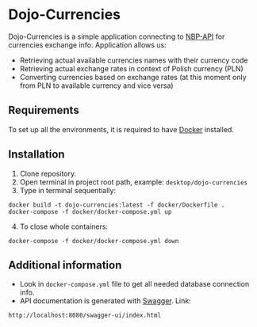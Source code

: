 # Dojo-Currencies

Dojo-Currencies is a simple application connecting to [NBP-API](http://api.nbp.pl/) for currencies exchange info.
Application allows us:
* Retrieving actual available currencies names with their currency code
* Retrieving actual exchange rates in context of Polish currency (PLN)
* Converting currencies based on exchange rates (at this moment only from PLN to available currency and vice versa)

## Requirements
To set up all the environments, it is required to have [Docker](https://www.docker.com/) installed.

## Installation
1. Clone repository.
2. Open terminal in project root path, example: `desktop/dojo-currencies`
3. Type in terminal sequentially:
```
docker build -t dojo-currencies:latest -f docker/Dockerfile .
docker-compose -f docker/docker-compose.yml up
```
4. To close whole containers:
```
docker-compose -f docker/docker-compose.yml down
```

## Additional information
* Look in `docker-compose.yml` file to get all needed database connection info.
* API documentation is generated with [Swagger](https://swagger.io/). Link: 
```
http://localhost:8080/swagger-ui/index.html
```